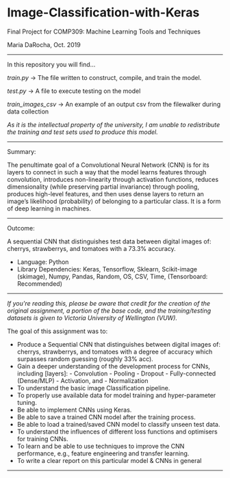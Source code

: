 # Image-Classification-with-Keras
Final Project for COMP309: Machine Learning Tools and Techniques 

Maria DaRocha, Oct. 2019
___________________________________________________________
In this repository you will find...

*train.py* -> The file written to construct, compile, and train the model.

*test.py* -> A file to execute testing on the model

*train_images_csv* -> An example of an output csv from the filewalker during data collection

*As it is the intellectual property of the university, I am unable to redistribute the training and test sets used to produce this model.*
___________________________________________________________
Summary:

  The penultimate goal of a Convolutional Neural Network (CNN) is for its layers to connect in such a way that the model learns features through convolution, introduces non-linearity through activation functions, reduces dimensionality (while preserving partial invariance) through pooling, produces high-level features, and then uses dense layers to return an image’s likelihood (probability) of belonging to a particular class. It is a form of deep learning in machines.
___________________________________________________________
Outcome:

A sequential CNN that distinguishes test data between digital images of: cherrys, strawberrys, and tomatoes with a 73.3% accuracy.
- Language: Python
- Library Dependencies: Keras, Tensorflow, Sklearn, Scikit-image (skimage), Numpy, Pandas, Random, OS, CSV, Time, (Tensorboard: Recommended)
___________________________________________________________
*If you're reading this, please be aware that credit for the creation of the original assignment, a portion of the base code, and the training/testing datasets is given to Victoria University of Wellington (VUW).*
  
The goal of this assignment was to:

  - Produce a Sequential CNN that distinguishes between digital images of: cherrys, strawberrys, and tomatoes with a degree of accuracy which surpasses random guessing (roughly 33% acc).  
  - Gain a deeper understanding of the development process for CNNs, including [layers]: 
          - Convolution 
          - Pooling 
          - Dropout 
          - Fully-connected (Dense/MLP)
          - Activation, and 
          - Normalization
  - To understand the basic image Classification pipeline.
  - To properly use available data for model training and hyper-parameter tuning.
  - Be able to implement CNNs using Keras.
  - Be able to save a trained CNN model after the training process.
  - Be able to load a trained/saved CNN model to classify unseen test data.
  - To understand the influences of different loss functions and optimisers for training CNNs.
  - To learn and be able to use techniques to improve the CNN performance, e.g., feature engineering and transfer learning.
  - To write a clear report on this particular model & CNNs in general
___________________________________________________________
  

